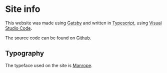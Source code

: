 # Site info

This website was made using [Gatsby](https://www.gatsbyjs.com/) and written in [Typescript](https://www.typescriptlang.org/), using [Visual Studio Code](https://code.visualstudio.com/).

The source code can be found on [Github](https://github.com/mwassen/mswsn.com).

## Typography

The typeface used on the site is [Manrope](https://manropefont.com/).